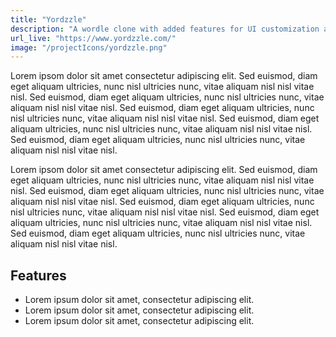 ```yaml
---
title: "Yordzzle"
description: "A wordle clone with added features for UI customization and multiplayer challenges"
url_live: "https://www.yordzzle.com/"
image: "/projectIcons/yordzzle.png"
---
```


Lorem ipsom dolor sit amet consectetur adipiscing elit. Sed euismod, diam eget aliquam ultricies, nunc nisl ultricies nunc, vitae aliquam nisl nisl vitae nisl. Sed euismod, diam eget aliquam ultricies, nunc nisl ultricies nunc, vitae aliquam nisl nisl vitae nisl. Sed euismod, diam eget aliquam ultricies, nunc nisl ultricies nunc, vitae aliquam nisl nisl vitae nisl. Sed euismod, diam eget aliquam ultricies, nunc nisl ultricies nunc, vitae aliquam nisl nisl vitae nisl. Sed euismod, diam eget aliquam ultricies, nunc nisl ultricies nunc, vitae aliquam nisl nisl vitae nisl.

Lorem ipsom dolor sit amet consectetur adipiscing elit. Sed euismod, diam eget aliquam ultricies, nunc nisl ultricies nunc, vitae aliquam nisl nisl vitae nisl. Sed euismod, diam eget aliquam ultricies, nunc nisl ultricies nunc, vitae aliquam nisl nisl vitae nisl. Sed euismod, diam eget aliquam ultricies, nunc nisl ultricies nunc, vitae aliquam nisl nisl vitae nisl. Sed euismod, diam eget aliquam ultricies, nunc nisl ultricies nunc, vitae aliquam nisl nisl vitae nisl. Sed euismod, diam eget aliquam ultricies, nunc nisl ultricies nunc, vitae aliquam nisl nisl vitae nisl.

## Features

- Lorem ipsum dolor sit amet, consectetur adipiscing elit.
- Lorem ipsum dolor sit amet, consectetur adipiscing elit.
- Lorem ipsum dolor sit amet, consectetur adipiscing elit.
